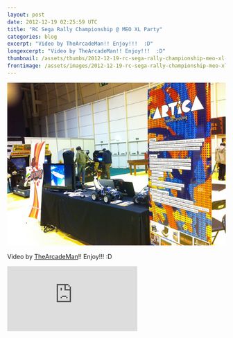 ```yaml
---
layout: post
date: 2012-12-19 02:25:59 UTC
title: "RC Sega Rally Championship @ MEO XL Party"
categories: blog
excerpt: "Video by TheArcadeMan!! Enjoy!!!  :D"
longexcerpt: "Video by TheArcadeMan!! Enjoy!!!  :D"
thumbnail: /assets/thumbs/2012-12-19-rc-sega-rally-championship-meo-xl-party-1.jpg
frontimage: /assets/images/2012-12-19-rc-sega-rally-championship-meo-xl-party-1.jpg
---
```


<a href="http://www.flickr.com/photos/guibot/8279914316/" title="RC Sega Rally @ MEO XL PARTY 2012 by guibot, on Flickr">![](/assets/images/2012-12-19-rc-sega-rally-championship-meo-xl-party-1.jpg)</a>

Video by <a href="http://TheArcadeMan.net">TheArcadeMan</a>!! Enjoy!!!  :D

<div class="video-container"><iframe src="http://www.youtube.com/embed/cM9Aq6DEAXM" frameborder="0" allowfullscreen></iframe></div>
